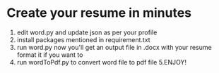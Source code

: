 # Create your resume in minutes
1. edit word.py and update json as per your profile
2. install packages mentioned in requirement.txt
3. run word.py
now you'll get an output file in .docx with your resume format it if you want to
4. run wordToPdf.py to convert word file to pdf file
5.ENJOY!
